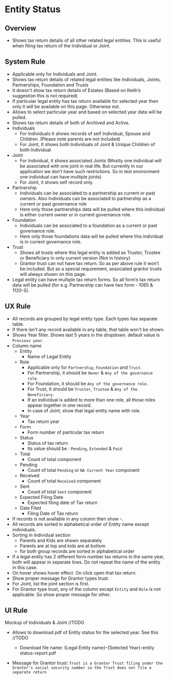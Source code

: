 # Entity Status

## Overview

- Shows tax return details of all other related legal entities. This is useful when filing tax return of the Individual or Joint.



## System Rule

- Applicable only for Individuals and Joint.
- Shows tax return details of related legal entities like Individuals, Joints, Partnerships, Foundation and Trusts 
- It doesn’t show tax return details of Estates (Based on Keith’s suggestion this is not required)
- If particular legal entity has tax return available for selected year then only it will be available on this page. Otherwise not.
- Allows to select particular year and based on selected year data will be pulled. 
- Shows tax return details of both of Archived and Active.
- Individuals
  - For Individuals It shows records of self Individual, Spouse and Children. (Please note parents are not included)
  - For Joint, It shows both Individuals of Joint & Unique Children of both Individual
- Joint
  - For Individual, it shows associated Joints (Mostly one individual will be associated with one joint in real life. But currently in our application we don’t have such restrictions. So in test environment one individual can have multiple joints)
  - For Joint, it shows self record only.
- Partnership
  - Individuals can be associated to a partnership as current or past owners. Also Individuals can be associated to partnership as a current or past governance role
  - Here only those partnerships data will be pulled where this individual is either current owner or in current governance role.
- Foundation
  - Individuals can be associated to a foundation as a current or past governance role.
  - Here only those foundations data will be pulled where this individual is in current governance role.
- Trust
  - Shows all trusts where this legal entity is added as Trustor, Trustee or Beneficiary in only current version (Not in history)
  - Grantor trust can not have tax return. So as per above rule it won’t be included. But as a special requirement, associated grantor trusts will always shown on this page.
- Legal entity can have multiple tax return forms. So all form’s tax return data will be pulled (for e.g. Partnership can have two form - 1065 & 1120-S).



## UX Rule

- All records are grouped by legal entity type. Each types has separate table.
- If there isn't any record available in any table, that table won't be shown.
- Shows Year filter. Shows last 5 years in the dropdown. default value is `Previous year`.
- Column name
  - Entity
    - Name of Legal Entity
  - Role
    - Applicable only for `Partnership`, `Foundation` and `Trust`.
    - For Partnership, it should be `Owner` & `Any of the governance role`.
    - For Foundation, it should be  `Any of the governance role`.
    - For Trust, It should be `Trustor`, `Trustee` & `Any of the Beneficiary`.
    - If an individual is added to more than one role, all those roles appear together in one record.
    - In case of Joint, show that legal entity name with role.
  - Year
    - Tax return year
  - Form
    - Form number of particular tax return
  - Status
    - Status of tax return
    - Its value should be : `Pending`, `Extended` & `Paid`
  - Total
    - Count of total component
  - Pending
    - Count of total `Pending` or `NA Current Year` component
  - Received
    - Count of total `Received` component
  - Sent
    - Count of total `Sent` component
  - Expected Filing Date
    - Expected filing date of Tax return
  - Date Filed
    - Filing Date of Tax return
- If records is not available in any column then show -.
- All records are sorted in alphabetical order of Entity name except individuals.
- Sorting in Individual section   
  - Parents and Kids are shown separately
  - Parents are at top and kids are at bottom
  - for both group records are sorted in alphabetical order
- If a legal entity has 2 different form number tax returns in the same year, both will appear in separate lines. Do not repeat the name of the entity in this case.
- On hover shows hover effect. On click open that tax return.
- Show proper message for Grantor types trust.
- For Joint, list the joint section is first.
- For Grantor type trust, any of the column except `Entity` and `Role` is not applicable. So show proper message for other.



## UI Rule

Mockup of Individuals & Joint //TODO

- Allows to download pdf of Entity status for the selected year. See this //TODO
  - Download file name: {Legal Entity name}-{Selected Year}-entity status-report.pdf

- Message for Grantor trust: `Trust is a Grantor Trust filing under the Grantor's social security number so the Trust does not file a separate return`


